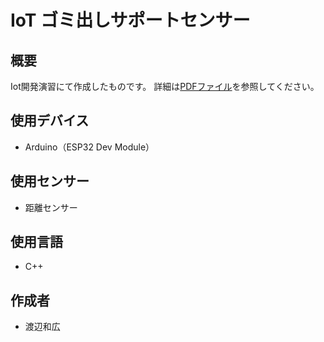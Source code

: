 # IoT ゴミ出しサポートセンサー

## 概要
Iot開発演習にて作成したものです。
詳細は[PDFファイル](https://drive.google.com/file/d/1L0-gFUOJpZhbsx69ru6SLfGdGTA-sLBi/view?usp=sharing)を参照してください。

## 使用デバイス
- Arduino（ESP32 Dev Module）

## 使用センサー
- 距離センサー

## 使用言語
- C++

## 作成者
- 渡辺和広
